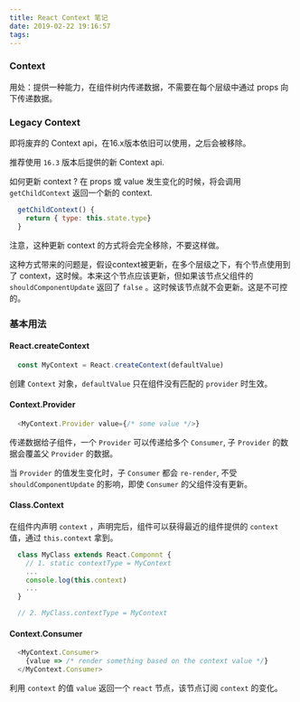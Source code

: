 ```yaml
---
title: React Context 笔记
date: 2019-02-22 19:16:57
tags:
---
```

### Context
用处：提供一种能力，在组件树内传递数据，不需要在每个层级中通过 props 向下传递数据。

### Legacy Context
即将废弃的 Context api，在16.x版本依旧可以使用，之后会被移除。

推荐使用 `16.3` 版本后提供的新 Context api.

如何更新 context ? 在 props 或 value 发生变化的时候，将会调用 `getChildContext` 返回一个新的 context.

``` js
  getChildContext() {
    return { type: this.state.type}
  }
```

注意，这种更新 context 的方式将会完全移除，不要这样做。

这种方式带来的问题是，假设context被更新，在多个层级之下，有个节点使用到了 context，这时候。本来这个节点应该更新，但如果该节点父组件的 `shouldComponentUpdate` 返回了 `false` 。这时候该节点就不会更新。这是不可控的。

### 基本用法
#### React.createContext
``` js
  const MyContext = React.createContext(defaultValue)
```

创建 `Context` 对象，`defaultValue` 只在组件没有匹配的 `provider` 时生效。

#### Context.Provider
``` js
  <MyContext.Provider value={/* some value */>}
```

传递数据给子组件，一个 `Provider` 可以传递给多个 `Consumer`, 子 `Provider` 的数据会覆盖父 `Provider` 的数据。

当 `Provider` 的值发生变化时，子 `Consumer` 都会 `re-render`, 不受 `shouldComponentUpdate` 的影响，即使 `Consumer` 的父组件没有更新。

#### Class.Context
在组件内声明 `context` ，声明完后，组件可以获得最近的组件提供的 `context` 值，通过 `this.context` 拿到。

``` js
  class MyClass extends React.Componnt {
    // 1. static contextType = MyContext
    ...
    console.log(this.context)
    ...
  }

  // 2. MyClass.contextType = MyContext
```

#### Context.Consumer
``` js
  <MyContext.Consumer>
    {value => /* render something based on the context value */}
  </MyContext.Consumer>
```

利用 `context` 的值 `value` 返回一个 `react` 节点，该节点订阅 `context` 的变化。
